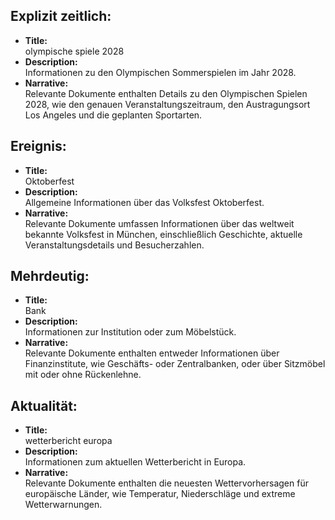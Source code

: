 ## Explizit zeitlich:
* **Title:**  
  olympische spiele 2028  
* **Description:**  
  Informationen zu den Olympischen Sommerspielen im Jahr 2028.  
* **Narrative:**  
  Relevante Dokumente enthalten Details zu den Olympischen Spielen 2028, wie den genauen Veranstaltungszeitraum, den Austragungsort Los Angeles und die geplanten Sportarten.  

## Ereignis:
* **Title:**  
  Oktoberfest  
* **Description:**  
  Allgemeine Informationen über das Volksfest Oktoberfest.  
* **Narrative:**  
  Relevante Dokumente umfassen Informationen über das weltweit bekannte Volksfest in München, einschließlich Geschichte, aktuelle Veranstaltungsdetails und Besucherzahlen.  

## Mehrdeutig:
* **Title:**  
  Bank  
* **Description:**  
  Informationen zur Institution oder zum Möbelstück.  
* **Narrative:**  
  Relevante Dokumente enthalten entweder Informationen über Finanzinstitute, wie Geschäfts- oder Zentralbanken, oder über Sitzmöbel mit oder ohne Rückenlehne.  

## Aktualität:
* **Title:**  
  wetterbericht europa  
* **Description:**  
  Informationen zum aktuellen Wetterbericht in Europa.  
* **Narrative:**  
  Relevante Dokumente enthalten die neuesten Wettervorhersagen für europäische Länder, wie Temperatur, Niederschläge und extreme Wetterwarnungen.  
